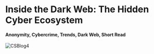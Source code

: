 # Inside the Dark Web: The Hidden Cyber Ecosystem
#### Anonymity, Cybercrime, Trends, Dark Web, Short Read

![CSBlog4](https://github.com/CJanecka/My-Blog/assets/131223318/ba603f4e-0ce8-4324-8b81-e0306f78e873)

